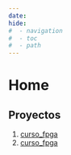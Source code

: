 ```yaml
---
date: 
hide:
#  - navigation
#  - toc
#  - path
---
```


# Home

## Proyectos

1. [curso_fpga](https://cirofabianbermudez.com/curso_fpga/)
1. [curso_fpga](https://cirofabianbermudez.com/curso_fpga/)
